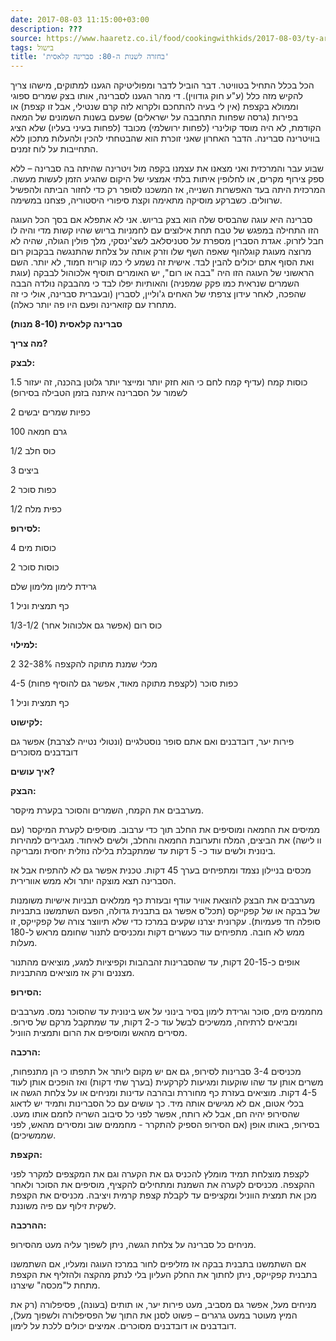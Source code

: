 ```yaml
---
date: 2017-08-03 11:15:00+03:00
description: ???
source: https://www.haaretz.co.il/food/cookingwithkids/2017-08-03/ty-article/0000017f-f8b8-d044-adff-fbf9d14c0000
tags: בישול
title: 'בחזרה לשנות ה-80: סברינה קלאסית'
---
```


הכל בכלל התחיל בטוויטר. דבר הוביל לדבר ומפוליטיקה הגענו למתוקים, מישהו צריך להקיש מזה כלל (ע"ע חוק גודווין). די מהר הגענו לסברינה, אותו בצק שמרים ספוגי וממולא בקצפת (אין לי בעיה להתחכם ולקרוא לזה קרם שנטילי, אבל זו קצפת) או בפירות (גרסה שפחות התחבבה על ישראלים) שפעם בשנות השמונים של המאה הקודמת, לא היה מוסד קולינרי (לפחות ירושלמי) מכובד (לפחות בעיני בעליו) שלא הציג בוויטרינה סברינה. הדבר האחרון שאני זוכרת הוא שהבטחתי להכין ולהעלות מתכון ללא התחייבות על לוח זמנים.

שבוע עבר והמרכזית ואני מצאנו את עצמנו בקפה מול ויטרינה שהיתה בה סברינה – ללא ספק צירוף מקרים, או לחלופין איתות בלתי אמצעי של היקום שהגיע הזמן לעשות מעשה. המרכזית היתה בעד האפשרות השנייה, אז המשכנו לסופר רק כדי לחזור הביתה ולהפשיל שרוולים. כשברקע מוסיקה מתאימה וקצת סיפורי היסטוריה, פצחנו במשימה.

סברינה היא עוגה שהבסיס שלה הוא בצק בריוש. אני לא אתפלא אם בסך הכל העוגה הזו התחילה במפגש של טבח תחת אילוצים עם לחמניות בריוש שהיו קשות מדי והיה לו חבל לזרוק. אגדת הסברין מספרת על סטניסלאב לשצ'ינסקי, מלך פולין הגולה, שהיה לא מרוצה מעוגת קוגלהוף שאפה השף שלו וזרק אותה על צלחת שהתנגשה בבקבוק רום ואת הסוף אתם יכולים להבין לבד. אישית זה נשמע לי כמו קוריוז חמוד, לא יותר. השם הראשוני של העוגה הזו היה "בבה או רום", יש האומרים תוסיף אלכוהול לבבקה (עוגת השמרים שנראית כמו פקק שמפניה) והאותיות יפלו לבד כי מהבבקה נולדה הבבה שהפכה, לאחר עידון צרפתי של האחים ג'וליין, לסברין (ובעברית סברינה, אולי כי זה מתחרז עם קזוארינה ופעם היו פה יותר כאלה).

**סברינה קלאסית (8-10 מנות)**

**מה צריך?**

**לבצק:**

1.5 כוסות קמח (עדיף קמח לחם כי הוא חזק יותר ומייצר יותר גלוטן בהכנה, זה יעזור לשמור על הסברינה איתנה בזמן הטבילה בסירופ)

2 כפיות שמרים יבשים

100 גרם חמאה

1/2 כוס חלב

3 ביצים

2 כפות סוכר

1/2 כפית מלח

**לסירופ:**

4 כוסות מים

2 כוסות סוכר

גרידת לימון מלימון שלם

1 כף תמצית וניל

1/3-1/2 כוס רום (אפשר גם אלכוהול אחר)

**למילוי:**

2 מכלי שמנת מתוקה להקצפה 32-38%

4-5 כפות סוכר (לקצפת מתוקה מאוד, אפשר גם להוסיף פחות)

1 כף תמצית וניל

**לקישוט:**

פירות יער, דובדבנים ואם אתם סופר נוסטלגיים (ונטולי נטייה לצרבת) אפשר גם דובדבנים מסוכרים

**איך עושים?**

**הבצק:**

מערבבים את הקמח, השמרים והסוכר בקערת מיקסר.

ממיסים את החמאה ומוסיפים את החלב תוך כדי ערבוב. מוסיפים לקערת המיקסר (עם וו לישה) את הביצים, המלח ותערובת החמאה והחלב, ולשים לאיחוד. מגבירים למהירות בינונית ולשים עוד כ- 5 דקות עד שמתקבלת בלילה נוזלית יחסית ומבריקה.

מכסים בניילון נצמד ומתפיחים בערך 45 דקות. טכנית אפשר גם לא להתפיח אבל אז הסברינה תצא מוצקה יותר ולא ממש אוורירית.

מערבבים את הבצק להוצאת אוויר עודף ובעזרת כף ממלאים תבניות אישיות משומנות של בבקה או של קפקייקס (תכל'ס אפשר גם בתבנית גדולה, הפעם השתמשנו בתבניות סופלה חד פעמיות). עקרונית יצרנו שקעים במרכז כדי שלא תיווצר צורה של קפקייקס, זו ממש לא חובה. מתפיחים עוד כעשרים דקות ומכניסים לתנור שחומם מראש ל-180 מעלות. 

אופים כ-20-15 דקות, עד שהסברינות זהבהבות וקפיציות למגע, מוציאים מהתנור מצננים ורק אז מוציאים מהתבניות.

**הסירופ:**

מחממים מים, סוכר וגרידת לימון בסיר בינוני על אש בינונית עד שהסוכר נמס. מערבבים ומביאים לרתיחה, ממשיכים לבשל עוד כ-2 דקות, עד שמתקבל מרקם של סירופ. מסירים מהאש ומוסיפים את הרום ותמצית הווניל.

**הרכבה:**

מכניסים 3-4 סברינות לסירופ, גם אם יש מקום ליותר אל תתפתו כי הן מתנפחות, משרים אותן עד שהו שוקעות ומגיעות לקרקעית (בערך שתי דקות) ואז הופכים אותן לעוד 4-5 דקות. מוציאים בעזרת כף מחוררת ובהרבה עדינות ומניחים או על צלחת הגשה או בכלי אטום, אם לא מגישים אותה מיד. כך עושים עם כל הסברינות ותמיד יש לדאוג שהסירופ יהיה חם, אבל לא רותח, אפשר לפני כל סיבוב השריה לחמם אותו מעט. בסירופ, באותו אופן (אם הסירופ הספיק להתקרר - מחממים שוב ומסירים מהאש, לפני שממשיכים).

**הקצפת:**

לקצפת מוצלחת תמיד מומלץ להכניס גם את הקערה וגם את המקצפים למקרר לפני ההקצפה. מכניסים לקערה את השמנת ומתחילים להקציף, מוסיפים את הסוכר ולאחר מכן את תמצית הווניל ומקציפים עד לקבלת קצפת קרמית ויציבה. מכניסים את הקצפת לשקית זילוף עם פיה משוננת.

**ההרכבה:**

מניחים כל סברינה על צלחת הגשה, ניתן לשפוך עליה מעט מהסירופ.

אם השתמשנו בתבנית בבקה אז מזליפים לחור במרכז העוגה ומעליו, אם השתמשנו בתבנית קפקייקס, ניתן לחתוך את החלק העליון בלי לנתק מהקצה ולהזליף את הקצפת מתחת ל"מכסה" שיצרנו.

מניחים מעל, אפשר גם מסביב, מעט פירות יער, או תותים (בעונה), פסיפלורה (רק את המיץ מעוטר במעט גרגרים – פשוט לסנן את התוך של הפסיפלורה ולשפוך מעל), דובדבנים או דובדבנים מסוכרים. אמיצים יכולים ללכת על לימון.